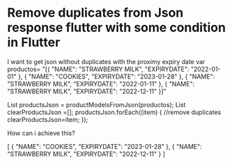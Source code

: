 
# Remove duplicates from Json response flutter with some condition in Flutter

I want to get json without duplicates with the proximy expiry date
var productos= "[{      "NAME": "STRAWBERRY MILK",      "EXPIRYDATE": "2022-01-01"  },  {       "NAME": "COOKIES",      "EXPIRYDATE": "2023-01-28"  },  {       "NAME": "STRAWBERRY MILK",      "EXPIRYDATE": "2022-01-11"  },  {       "NAME": "STRAWBERRY MILK",      "EXPIRYDATE": "2022-12-11"  }]"


List<ProductModels> productsJson = productModelsFromJson(productos); List<ProductModels> clearProductsJson =[]; productsJson.forEach((item) {
           //remove duplicates clearProductsJson=item; }); 


How can i achieve this?


[
{
"NAME": "COOKIES",
"EXPIRYDATE": "2023-01-28"
},
{
"NAME": "STRAWBERRY MILK",
"EXPIRYDATE": "2022-12-11"
}
]

        